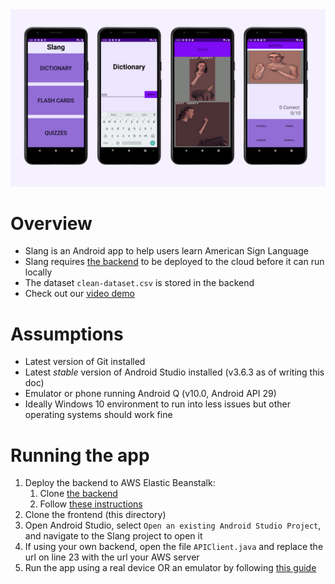 <img src="https://raw.githubusercontent.com/Asnkngt/Slang/master/slang.png">

# Overview
* Slang is an Android app to help users learn American Sign Language
* Slang requires [the backend](https://github.com/slang-senior-design/backend) to be deployed to the cloud before it can run
locally
* The dataset `clean-dataset.csv` is stored in the backend
* Check out our [video demo](https://www.youtube.com/watch?v=8xhHSoFg5s0)

# Assumptions
* Latest version of Git installed
* Latest *stable* version of Android Studio installed (v3.6.3 as of writing this doc)
* Emulator or phone running Android Q (v10.0, Android API 29)
* Ideally Windows 10 environment to run into less issues but other operating systems should
work fine

# Running the app
1. Deploy the backend to AWS Elastic Beanstalk:
    1. Clone [the backend](https://github.com/slang-senior-design/backend)
    2. Follow [these instructions](https://github.com/slang-senior-design/backend/blob/master/README.md)
2. Clone the frontend (this directory)
3. Open Android Studio, select `Open an existing Android Studio Project`, and navigate to the Slang project to open it
4. If using your own backend, open the file `APIClient.java` and replace the url on line 23 with the url your AWS server
5. Run the app using a real device OR an emulator by following [this guide](https://developer.android.com/training/basics/firstapp/running-app)
